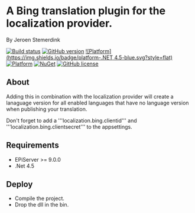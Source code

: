 ﻿# A Bing translation plugin for the localization provider. 

By Jeroen Stemerdink

[![Build status](https://ci.appveyor.com/api/projects/status/60vg1xeix98n9w3o/branch/master?svg=true)](https://ci.appveyor.com/project/jstemerdink/epi-libraries-localization/branch/master)
[![GitHub version](https://badge.fury.io/gh/jstemerdink%2FEPi.Libraries.Localization.svg)](http://badge.fury.io/gh/jstemerdink%2FEPi.Libraries.Localization)
[![Platform](https://img.shields.io/badge/platform-.NET 4.5-blue.svg?style=flat)](https://msdn.microsoft.com/en-us/library/w0x726c2%28v=vs.110%29.aspx)
[![Platform](https://img.shields.io/badge/EPiServer-%209.0.0-orange.svg?style=flat)](http://world.episerver.com/cms/)
[![NuGet](https://img.shields.io/badge/NuGet-Release-blue.svg)](http://nuget.episerver.com/en/OtherPages/Package/?packageId=EPi.Libraries.Localization.Bing)
[![GitHub license](https://img.shields.io/badge/license-MIT%20license-blue.svg?style=flat)](license.txt)

## About

Adding this in combination with the localization provider will create a lanaguage version for all enabled languages that have no language version when publishing your translation.


Don't forget to add a '''localization.bing.clientid''' and '''localization.bing.clientsecret''' to the appsettings. 


## Requirements

* EPiServer >= 9.0.0
* .Net 4.5

## Deploy

* Compile the project. 
* Drop the dll in the bin.
